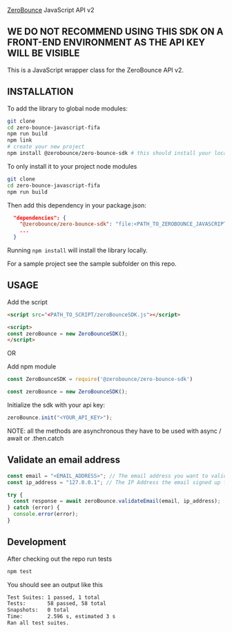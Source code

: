 [ZeroBounce](https://www.zerobounce.net>) JavaScript API v2

## WE DO NOT RECOMMEND USING THIS SDK ON A FRONT-END ENVIRONMENT AS THE API KEY WILL BE VISIBLE

This is a JavaScript wrapper class for the ZeroBounce API v2.

## INSTALLATION
To add the library to global node modules:
```bash
git clone
cd zero-bounce-javascript-fifa
npm run build 
npm link 
# create your new project
npm install @zerobounce/zero-bounce-sdk # this should install your locally compiled version
```

To only install it to your project node modules 
```bash
git clone
cd zero-bounce-javascript-fifa
npm run build 
```
Then add this dependency in your package.json:
```json
  "dependencies": {
    "@zerobounce/zero-bounce-sdk": "file:<PATH_TO_ZEROBOUNCE_JAVASCRIPT_FIFA_SDK>",
    ...
  }
```
Running ```npm install``` will install the library locally.

For a sample project see the sample subfolder on this repo.

## USAGE

Add the script

```HTML
<script src="<PATH_TO_SCRIPT/zeroBounceSDK.js"></script>
```

```HTML
<script>
const zeroBounce = new ZeroBounceSDK();
</script>
```

OR

Add npm module

```javascript
const ZeroBounceSDK = require('@zerobounce/zero-bounce-sdk')

const zeroBounce = new ZeroBounceSDK();
```

Initialize the sdk with your api key:

```javascript
zeroBounce.init("<YOUR_API_KEY>");
```

NOTE: all the methods are asynchronous they have to be used with async / await or .then.catch

## Validate an email address

```javascript
const email = "<EMAIL_ADDRESS>"; // The email address you want to validate
const ip_address = "127.0.0.1"; // The IP Address the email signed up from (Optional)

try {
  const response = await zeroBounce.validateEmail(email, ip_address);
} catch (error) {
  console.error(error);
}
```

## Development

After checking out the repo run tests

```bash
npm test
```

You should see an output like this

```bash
Test Suites: 1 passed, 1 total
Tests:       58 passed, 58 total
Snapshots:   0 total
Time:        2.596 s, estimated 3 s
Ran all test suites.
```
